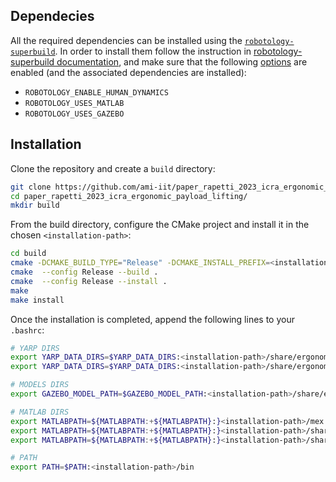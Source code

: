 ## Dependecies
All the required dependencies can be installed using the [`robotology-superbuild`](https://github.com/robotology/robotology-superbuild).
In order to install them follow the instruction in [robotology-superbuild documentation](https://github.com/robotology/robotology-superbuild/tree/master#robotology-superbuild), and make sure that the following [options](https://github.com/robotology/robotology-superbuild/blob/master/doc/cmake-options.md#robotology-superbuild-cmake-options) are enabled (and the associated dependencies are installed):
- `ROBOTOLOGY_ENABLE_HUMAN_DYNAMICS`
- `ROBOTOLOGY_USES_MATLAB`
- `ROBOTOLOGY_USES_GAZEBO`

## Installation
Clone the repository and create a `build` directory:

~~~bash
git clone https://github.com/ami-iit/paper_rapetti_2023_icra_ergonomic_payload_lifting.git
cd paper_rapetti_2023_icra_ergonomic_payload_lifting/
mkdir build
~~~

From the build directory, configure the CMake project and install it in the chosen `<installation-path>`:

```bash
cd build
cmake -DCMAKE_BUILD_TYPE="Release" -DCMAKE_INSTALL_PREFIX=<installation-path> ..
cmake  --config Release --build .
cmake  --config Release --install . 
make
make install
```

Once the installation is completed, append the following lines to your `.bashrc`:

```bash
# YARP DIRS
export YARP_DATA_DIRS=$YARP_DATA_DIRS:<installation-path>/share/ergonomy-control
export YARP_DATA_DIRS=$YARP_DATA_DIRS:<installation-path>/share/ergonomy-control/robots

# MODELS DIRS
export GAZEBO_MODEL_PATH=$GAZEBO_MODEL_PATH:<installation-path>/share/ergonomy-control/robots

# MATLAB DIRS
export MATLABPATH=${MATLABPATH:+${MATLABPATH}:}<installation-path>/mex
export MATLABPATH=${MATLABPATH:+${MATLABPATH}:}<installation-path>/share/simulink-robot-state-library
export MATLABPATH=${MATLABPATH:+${MATLABPATH}:}<installation-path>/share/simulink-multi-body-library

# PATH
export PATH=$PATH:<installation-path>/bin
```

